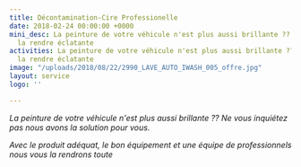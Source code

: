 ```yaml
---
title: Décontamination-Cire Professionelle
date: 2018-02-24 00:00:00 +0000
mini_desc: La peinture de votre véhicule n'est plus aussi brillante ?? Notre Cire
  la rendre éclatante
activities: La peinture de votre véhicule n'est plus aussi brillante ?? Notre Cire
  la rendre éclatante
image: "/uploads/2018/08/22/2990_LAVE_AUTO_IWASH_005_offre.jpg"
layout: service
logo: ''

---
```

_La peinture de votre véhicule n'est plus aussi brillante ?? Ne vous inquiétez pas nous avons la solution pour vous._

_Avec le produit adéquat, le bon équipement et une équipe de professionnels nous vous la rendrons toute_ 